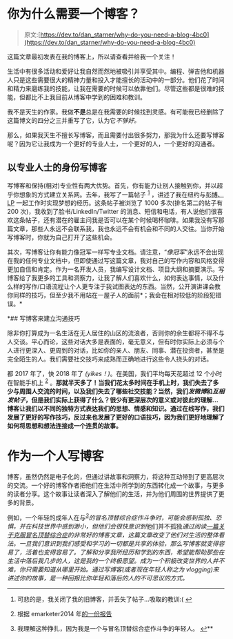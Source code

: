 # 你为什么需要一个博客？

> 原文:[https://dev.to/dan_starner/why-do-you-need-a-blog-4bc0](https://dev.to/dan_starner/why-do-you-need-a-blog-4bc0)

这篇文章最初发表在我的博客上，所以请查看并给我一个关注！

生活中有很多活动和爱好让我自然而然地被吸引并享受其中。编程、弹吉他和机器人只是这些需要很大的精神力量和投入才能擅长的活动中的一部分。他们花了时间和精力来磨练我的技能，让我在需要的时候可以依靠他们。尽管这些都是很难的技能，但都比不上我目前从博客中学到的困难和教训。

我不是天生的作家。我做**不是**总是在我需要的时候找到灵感。有可能我已经删除了这篇博文的四分之三并重写了它，认为它*不够好。*

那么，如果我天生不擅长写博客，而且需要付出很多努力，那我为什么还要写博客呢？因为它让我成为一个更好的专业人士，一个更好的人，一个更好的沟通者。

## [](#blogging-as-a-professional)以专业人士的身份写博客

写博客和保持(相对)专业性有两大优势。首先，你有能力让别人接触到你，并以超乎你想象的方式建立关系网。去年，我写了一篇帖子 <sup id="fnref1">[1](#fn1)</sup> ，讲述了我在纽约与[彭博、LP](https://www.bloomberg.com/) 一起工作时实现梦想的经历。这条帖子被浏览了 1000 多次(排名第二的帖子有 200 次)，我收到了脸书/LinkedIn/Twitter 的消息、短信和电话，有人说他们很喜欢这条帖子，还有潜在的雇主问我是否可以在某个时候喝杯咖啡。如果我没有写那篇文章，那些人永远不会联系我，我也永远不会有机会和不同的人交往。当你开始写博客时，你就为自己打开了这些机会。

其次，写博客让你有能力像冠军一样写专业文档。请注意，“*像冠军*”永远不会出现在我的任何专业文档中，但即使通过写这篇文章，我对自己的写作内容和风格变得更加自信和肯定。作为一名开发人员，我编写设计文档、项目大纲和摘要演示。写博客给了我更多的工具和洞察力，让我了解人们喜欢什么，如何表达事情，以及什么样的写作/口语流程让个人更专注于我试图表达的东西。当然，公开演讲课会教你同样的技巧，但至少我不用站在一屋子人的面前*；我会在相对较低的阶段犯错误。*

 *## [](#blogging-to-build-communication-skills)写博客来建立沟通技巧

除非你打算成为一名生活在无人居住的山区的流浪者，否则你的余生都将不得不与人交谈。平心而论，这些对话大多是表面的，毫无意义，但有时你实际上必须与个人进行更深入、更周到的对话，比如你的亲人、朋友、同事、潜在投资者，甚至是完全陌生的人。我们需要社交技巧来成熟而正确地进行这些令人挠头的对话。

都 2017 年了，快 2018 年了 *(yikes！)*。在美国，我们平均每天花超过 12 个小时在智能手机上 <sup id="fnref2">[2](#fn2)</sup> 。**那就半天多了！当我们花太多时间在手机上时，我们失去了多少与周围人交流的时间，以及我们失去了哪些社交技能？当然，我们*发微博*和*互相发帖子*，但是我们实际上获得了什么？很少有更深层次的意义或对彼此的理解...博客让我们以不同的独特方式表达我们的思想、情感和知识。通过在线写作，我们发展了更好的写作技巧，反过来也发展了更好的口语技巧，因为我们更好地理解了如何将思想和想法连接成一个连贯的故事。**

# [](#blogging-as-a-human-being)作为一个人写博客

博客，虽然仍然是电子化的，但通过讲故事和洞察力，将这种互动带到了更高层次的交流。一个好的博客作者把他们在生活中所学到的东西转化成一个故事，与更多的读者分享。这个故事让读者深入了解他们的生活，并为他们周围的世界提供了更多的背景。

例如，一个年轻的成年人在与[](https://dev.to/kathryngrayson/overcoming-impostor-syndrome-apg)*<sup id="fnref3">[3](#fn3)</sup>的冒名顶替综合症作斗争时，可能会感到孤独、恐惧，并在科技世界中感到渺小，但他们会很快意识到*他们并不孤独*通过阅读[一篇关于克服冒名顶替综合症](https://dev.to/kathryngrayson/overcoming-impostor-syndrome-apg)的非常好的博客文章，这篇文章改变了他们对生活的整体看法。一旦我们意识到我们感受和学习的一切都是共享的体验，那么写博客就变得容易了，活着也变得容易了。了解和分享我所经历和学到的东西，希望能帮助那些在生活中落后我几步的人，这是我的一个终极愿望。成为一个积极改变世界的人并不难，你只需要知道从哪里开始。通过写博客(或者现在年轻人称之为 vlogging)来讲述你的故事，是一种回报比你年轻和落后的人的不可思议的方式。*

 ** * *

1.  可悲的是，我关闭了我的旧博客，并丢失了帖子...吸取的教训:( [↩](#fnref1)

2.  根据 emarketer2014 年[的一份报告](http://totalaccess.emarketer.com/Reports/Viewer.aspx?R=2002021&dsNav=Ntk:basic%7ctime+spent+with+media%7c1%7c,Ro:-1,Nr:NOT(Type%3aComparative+Estimate))

3.  我理解这种挣扎，因为我是一个与冒名顶替综合症作斗争的年轻人。 [↩](#fnref3)**
